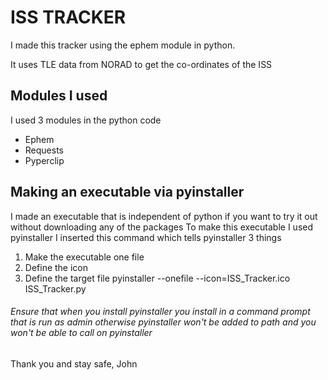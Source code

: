 # ISS TRACKER
I made this tracker using the ephem module in python.

It uses TLE data from NORAD to get the co-ordinates of the ISS

## Modules I used
I used 3 modules in the python code
- Ephem
- Requests
- Pyperclip

## Making an executable via pyinstaller
I made an executable that is independent of python if you want to try it out without downloading any of the packages
To make this executable I used pyinstaller
I inserted this command which tells pyinstaller 3 things
1. Make the executable one file
2. Define the icon
3. Define the target file
pyinstaller --onefile --icon=ISS_Tracker.ico ISS_Tracker.py

###### Ensure that when you install pyinstaller you install in a command prompt that is run as admin otherwise pyinstaller won't be added to path and you won't be able to call on pyinstaller

Thank you and stay safe, John


